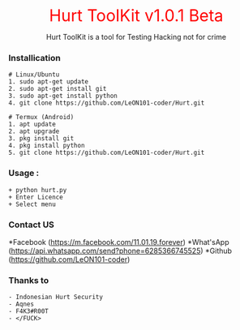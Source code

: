 <p align="center"><font color="red" size="6">
  Hurt ToolKit v1.0.1 Beta
</p></font>

<center>Hurt ToolKit is a tool for Testing Hacking not for crime</center>

### Installication
``` Installication
# Linux/Ubuntu
1. sudo apt-get update
2. sudo apt-get install git
3. sudo apt-get install python
4. git clone https://github.com/LeON101-coder/Hurt.git

# Termux (Android)
1. apt update
2. apt upgrade
3. pkg install git
4. pkg install python
5. git clone https://github.com/LeON101-coder/Hurt.git
```

### Usage :
``` Usage
+ python hurt.py
+ Enter Licence
+ Select menu
```

### Contact US
*Facebook (https://m.facebook.com/11.01.19.forever)
*What'sApp (https://api.whatsapp.com/send?phone=6285366745525)
*Github (https://github.com/LeON101-coder)

### Thanks to
``` Thanks to
- Indonesian Hurt Security
- Aqnes
- F4K3#R00T
- </FUCK>
```

